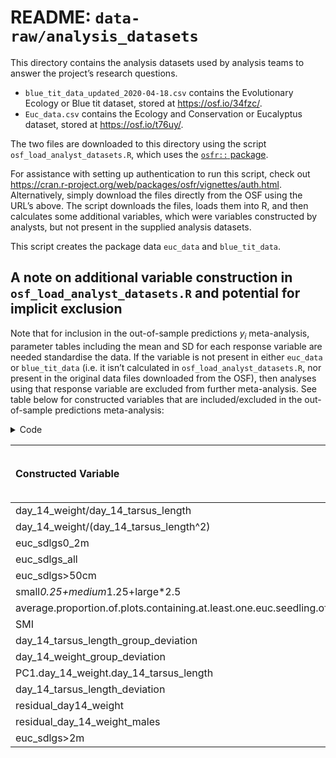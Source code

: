 # README: `data-raw/analysis_datasets`


This directory contains the analysis datasets used by analysis teams to
answer the project’s research questions.

- `blue_tit_data_updated_2020-04-18.csv` contains the Evolutionary
  Ecology or Blue tit dataset, stored at <https://osf.io/34fzc/>.
- `Euc_data.csv` contains the Ecology and Conservation or Eucalyptus
  dataset, stored at <https://osf.io/t76uy/>.

The two files are downloaded to this directory using the script
`osf_load_analyst_datasets.R`, which uses the [`osfr::`
package](https://github.com/ropensci/osfr).

For assistance with setting up authentication to run this script, check
out <https://cran.r-project.org/web/packages/osfr/vignettes/auth.html>.
Alternatively, simply download the files directly from the OSF using the
URL’s above. The script downloads the files, loads them into R, and then
calculates some additional variables, which were variables constructed
by analysts, but not present in the supplied analysis datasets.

This script creates the package data `euc_data` and `blue_tit_data`.

## A note on additional variable construction in `osf_load_analyst_datasets.R` and potential for implicit exclusion

Note that for inclusion in the out-of-sample predictions $y_i$
meta-analysis, parameter tables including the mean and SD for each
response variable are needed standardise the data. If the variable is
not present in either `euc_data` or `blue_tit_data` (i.e. it isn’t
calculated in `osf_load_analyst_datasets.R`, nor present in the original
data files downloaded from the OSF), then analyses using that response
variable are excluded from further meta-analysis. See table below for
constructed variables that are included/excluded in the out-of-sample
predictions meta-analysis:

<details class="code-fold">
<summary>Code</summary>

``` r
library(ManyEcoEvo)
library(dplyr)
library(purrr)
library(stringr)
library(tidyr)
library(tibble)
data("ManyEcoEvo")

# Constructed Variables Included in the ManyAnalysts meta-analysis
ManyEcoEvo_constructed_vars <-
  tribble(
    ~response_variable_name,
    "euc_sdlgs_all",
    "euc_sdlgs>50cm",
    "euc_sdlgs0_2m",
    "small*0.25+medium*1.25+large*2.5",
    "euc_sdlgs50cm_2m",
    "average.proportion.of.plots.containing.at.least.one.euc.seedling.of.any.size",
    "day_14_weight/(day_14_tarsus_length^2)",
    "day_14_weight/day_14_tarsus_length",
    "day_14_weight*day_14_tarsus_length"
  )

# Analyst Constructed Variables
all_constructed_vars <-
  ManyEcoEvo %>%
  pull(data, dataset) %>%
  list_rbind(names_to = "dataset") %>%
  filter(str_detect(response_variable_type, "constructed")) %>%
  distinct(response_variable_name) %>%
  drop_na() %>%
  arrange()

by <- join_by(response_variable_name)

all_constructed_vars %>%
  semi_join(ManyEcoEvo_constructed_vars, by) %>%
  mutate(included_in_yi = TRUE) %>%
  bind_rows({
    all_constructed_vars %>%
      anti_join(ManyEcoEvo_constructed_vars, by) %>%
      mutate(included_in_yi = FALSE)
  }) %>%
  knitr::kable(
    col.names = c(
      "Constructed Variable",
      "Included in $y_i$ meta-analysis?"
    ),
    format = "markdown"
  )
```

</details>

| Constructed Variable                                                         | Included in $y_i$ meta-analysis? |
|:-----------------------------------------------------------------------------|:---------------------------------|
| day_14_weight/day_14_tarsus_length                                           | TRUE                             |
| day_14_weight/(day_14_tarsus_length^2)                                       | TRUE                             |
| euc_sdlgs0_2m                                                                | TRUE                             |
| euc_sdlgs_all                                                                | TRUE                             |
| euc_sdlgs\>50cm                                                              | TRUE                             |
| small*0.25+medium*1.25+large\*2.5                                            | TRUE                             |
| average.proportion.of.plots.containing.at.least.one.euc.seedling.of.any.size | TRUE                             |
| SMI                                                                          | FALSE                            |
| day_14_tarsus_length_group_deviation                                         | FALSE                            |
| day_14_weight_group_deviation                                                | FALSE                            |
| PC1.day_14_weight.day_14_tarsus_length                                       | FALSE                            |
| day_14_tarsus_length_deviation                                               | FALSE                            |
| residual_day14_weight                                                        | FALSE                            |
| residual_day_14_weight_males                                                 | FALSE                            |
| euc_sdlgs\>2m                                                                | FALSE                            |
